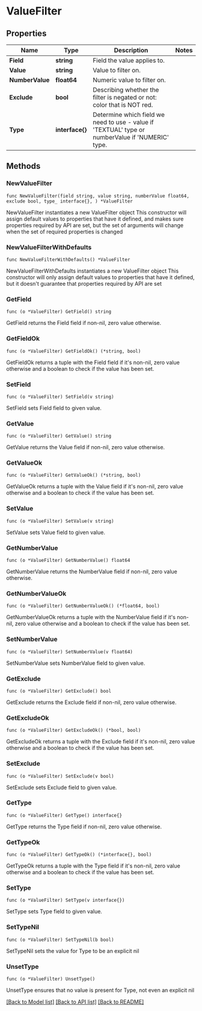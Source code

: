 # ValueFilter

## Properties

Name | Type | Description | Notes
------------ | ------------- | ------------- | -------------
**Field** | **string** | Field the value applies to. | 
**Value** | **string** | Value to filter on. | 
**NumberValue** | **float64** | Numeric value to filter on. | 
**Exclude** | **bool** | Describing whether the filter is negated or not: color that is NOT red. | 
**Type** | **interface{}** | Determine which field we need to use - value if &#39;TEXTUAL&#39; type or numberValue if &#39;NUMERIC&#39; type. | 

## Methods

### NewValueFilter

`func NewValueFilter(field string, value string, numberValue float64, exclude bool, type_ interface{}, ) *ValueFilter`

NewValueFilter instantiates a new ValueFilter object
This constructor will assign default values to properties that have it defined,
and makes sure properties required by API are set, but the set of arguments
will change when the set of required properties is changed

### NewValueFilterWithDefaults

`func NewValueFilterWithDefaults() *ValueFilter`

NewValueFilterWithDefaults instantiates a new ValueFilter object
This constructor will only assign default values to properties that have it defined,
but it doesn't guarantee that properties required by API are set

### GetField

`func (o *ValueFilter) GetField() string`

GetField returns the Field field if non-nil, zero value otherwise.

### GetFieldOk

`func (o *ValueFilter) GetFieldOk() (*string, bool)`

GetFieldOk returns a tuple with the Field field if it's non-nil, zero value otherwise
and a boolean to check if the value has been set.

### SetField

`func (o *ValueFilter) SetField(v string)`

SetField sets Field field to given value.


### GetValue

`func (o *ValueFilter) GetValue() string`

GetValue returns the Value field if non-nil, zero value otherwise.

### GetValueOk

`func (o *ValueFilter) GetValueOk() (*string, bool)`

GetValueOk returns a tuple with the Value field if it's non-nil, zero value otherwise
and a boolean to check if the value has been set.

### SetValue

`func (o *ValueFilter) SetValue(v string)`

SetValue sets Value field to given value.


### GetNumberValue

`func (o *ValueFilter) GetNumberValue() float64`

GetNumberValue returns the NumberValue field if non-nil, zero value otherwise.

### GetNumberValueOk

`func (o *ValueFilter) GetNumberValueOk() (*float64, bool)`

GetNumberValueOk returns a tuple with the NumberValue field if it's non-nil, zero value otherwise
and a boolean to check if the value has been set.

### SetNumberValue

`func (o *ValueFilter) SetNumberValue(v float64)`

SetNumberValue sets NumberValue field to given value.


### GetExclude

`func (o *ValueFilter) GetExclude() bool`

GetExclude returns the Exclude field if non-nil, zero value otherwise.

### GetExcludeOk

`func (o *ValueFilter) GetExcludeOk() (*bool, bool)`

GetExcludeOk returns a tuple with the Exclude field if it's non-nil, zero value otherwise
and a boolean to check if the value has been set.

### SetExclude

`func (o *ValueFilter) SetExclude(v bool)`

SetExclude sets Exclude field to given value.


### GetType

`func (o *ValueFilter) GetType() interface{}`

GetType returns the Type field if non-nil, zero value otherwise.

### GetTypeOk

`func (o *ValueFilter) GetTypeOk() (*interface{}, bool)`

GetTypeOk returns a tuple with the Type field if it's non-nil, zero value otherwise
and a boolean to check if the value has been set.

### SetType

`func (o *ValueFilter) SetType(v interface{})`

SetType sets Type field to given value.


### SetTypeNil

`func (o *ValueFilter) SetTypeNil(b bool)`

 SetTypeNil sets the value for Type to be an explicit nil

### UnsetType
`func (o *ValueFilter) UnsetType()`

UnsetType ensures that no value is present for Type, not even an explicit nil

[[Back to Model list]](../README.md#documentation-for-models) [[Back to API list]](../README.md#documentation-for-api-endpoints) [[Back to README]](../README.md)


